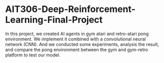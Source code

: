 # AIT306-Deep-Reinforcement-Learning-Final-Project
In this project, we created AI agents in gym atari and retro-atari pong environment. We implement it combined with a convolutional neural network (CNN). And we conducted some experiments, analysis the result, and compare the pong environment between the gym and gym-retro platform to test our model. 
